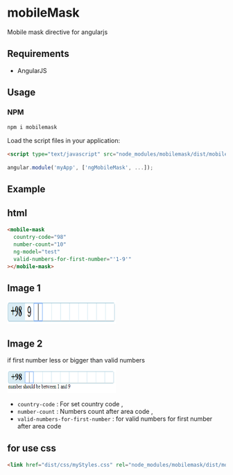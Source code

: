 # mobileMask

Mobile mask directive for angularjs

## Requirements

- AngularJS

## Usage

### NPM

```sh
npm i mobilemask
```

Load the script files in your application:

```html
<script type="text/javascript" src="node_modules/mobilemask/dist/mobileMask.js"></script>
```

```javascript
angular.module('myApp', ['ngMobileMask', ...]);
```

## Example

## html

```html
<mobile-mask
  country-code="98"
  number-count="10"
  ng-model="test"
  valid-numbers-for-first-number="'1-9'"
></mobile-mask>
```

## Image 1

<img alt="mask1" src="example/images/mask1.PNG" height="53" width="250" />

## Image 2

if first number less or bigger than valid numbers

<img alt="mask2" src="example/images/mask2.PNG" height="53" width="250" />

- `country-code` : For set country code ,
- `number-count` : Numbers count after area code ,
- `valid-numbers-for-first-number` : for valid numbers for first number after area code

## for use css

```html
<link href="dist/css/myStyles.css" rel="node_modules/mobilemask/dist/mobileMask.css"/>
```
